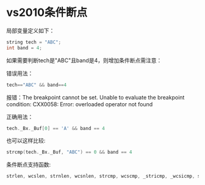 # vs2010条件断点

局部变量定义如下：

```c++
string tech = "ABC";
int band = 4;
```

如果需要判断tech是"ABC"且band是4，则增加条件断点需注意：

错误用法：

```c++
tech=="ABC" && band==4
```

报错：The breakpoint cannot be set. Unable to evaluate the breakpoint condition: CXX0058: Error: overloaded operator not found

正确用法：

```c++
tech._Bx._Buf[0] == 'A' && band == 4
```

也可以这样比较:

```c++
strcmp(tech._Bx._Buf, "ABC") == 0 && band == 4
```

条件断点支持函数:

```c++
strlen, wcslen, strnlen, wcsnlen, strcmp, wcscmp, _stricmp, _wcsicmp, strncmp, wcsncmp, _strnicmp, _wcsnicmp, strchr, wcschr, strstr, wcsstr.
```
